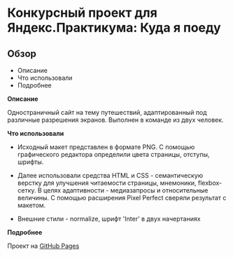# Конкурсный проект для Яндекс.Практикума: Куда я поеду

## Обзор
* Описание
* Что использовали
* Подробнее

**Описание**

Одностраничный сайт на тему путешествий, адаптированный под различные разрешения экранов. Выполнен в команде из двух человек.

**Что использовали**

  *  Исходный макет представлен в формате PNG. С помощью графического редактора определили цвета страницы, отступы, шрифты.
    
  *  Далее использовали средства HTML и CSS - семантическую верстку для улучшения читаемости страницы, мнемоники, flexbox-сетку. В целях адаптивности - медиазапросы и относительные величины. С помощью расширения Pixel Perfect сверяли результат с макетом.
    
  *  Внешние стили - normalize, шрифт 'Inter' в двух начертаниях


**Подробнее**

Проект на [GitHub Pages](https://allxy.github.io/kuda-ya-poedu/)
